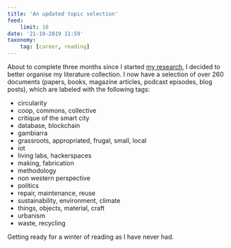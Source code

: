 ```yaml
---
title: 'An updated topic selection'
feed:
    limit: 10
date: '21-10-2019 11:59'
taxonomy:
    tag: [career, reading]
---
```


About to complete three months since I started [my research](../), I decided to better organise my literature collection. I now have a selection of over 260 documents (papers, books, magazine articles, podcast episodes, blog posts), which are labeled with the following tags:

- circularity
- coop, commons, collective
- critique of the smart city
- database, blockchain
- gambiarra
- grassroots, appropriated, frugal, small, local
- iot
- living labs, hackerspaces
- making, fabrication
- methodology
- non western perspective
- politics
- repair, maintenance, reuse
- sustainability, environment, climate
- things, objects, material, craft
- urbanism
- waste, recycling

Getting ready for a winter of reading as I have never had.